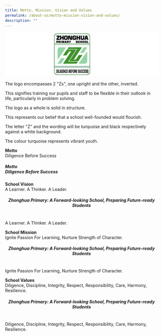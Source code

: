 ```yaml
---
title: Motto, Mission, Vision and Values
permalink: /about-us/motto-mission-vision-and-values/
description: ""
---
```

![](/images/Logo5.png)


The logo encompasses 2 "Zs", one upright and the other, inverted.

This signifies training our pupils and staff to be flexible in their outlook in life, particularly in problem solving.

The logo as a whole is solid in structure.

This represents our belief that a school well-founded would flourish.

The letter "Z" and the wording will be turquoise and black respectively against a white background.

The colour turquoise represents vibrant youth.

**Motto**
<br>Diligence Before Success

##### **Motto**<br>Diligence Before Success<br>

**School Vision**
<br>A Learner. A Thinker. A Leader.
##### <center>**Zhonghua Primary: A Forward-looking School, Preparing Future-ready Students**</center>
<br>A Learner. A Thinker. A Leader.

**School Mission**
<br>Ignite Passion For Learning, Nurture Strength of Character.
##### <center>**Zhonghua Primary: A Forward-looking School, Preparing Future-ready Students**</center>
<br>Ignite Passion For Learning, Nurture Strength of Character.

**School Values**
<br>Diligence, Discipline, Integrity, Respect, Responsibility, Care, Harmony, Resilience.

##### <center>**Zhonghua Primary: A Forward-looking School, Preparing Future-ready Students**</center>
<br>Diligence, Discipline, Integrity, Respect, Responsibility, Care, Harmony, Resilience.